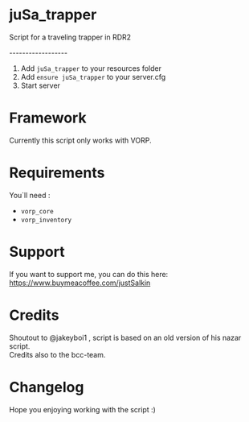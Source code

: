 # juSa_trapper
Script for a traveling trapper in RDR2

------------------<br>

1) Add ``juSa_trapper`` to your resources folder
2) Add ``ensure juSa_trapper`` to your server.cfg
3) Start server

# Framework
Currently this script only works with VORP.

# Requirements
You`ll need : <br>
- ``vorp_core`` <br>
- ``vorp_inventory`` <br>

# Support

If you want to support me, you can do this here: <br>
https://www.buymeacoffee.com/justSalkin

# Credits
Shoutout to @jakeyboi1 , script is based on an old version of his nazar script. <br>
Credits also to the bcc-team.

# Changelog

Hope you enjoying working with the script :)
